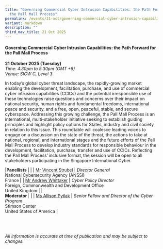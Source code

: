 ```yaml
---
title: "Governing Commercial Cyber Intrusion Capabilities: the Path Forward for
  the Pall Mall Process"
permalink: /events/21-oct/governing-commercial-cyber-intrusion-capabilities/
variant: markdown
description: ""
third_nav_title: 21 Oct 2025
---
```

#### **Governing Commercial Cyber Intrusion Capabilities: the Path Forward for the Pall Mall Process**

**21 October 2025 (Tuesday)**  
*Time: 4.30pm to 5.30pm (GMT +8)*
<br>*Venue: SICW C, Level 3*

In today’s global cyber threat landscape, the rapidly-growing market enabling the development, facilitation, purchase, and use of commercial cyber intrusion capabilities (CCICs) and the potential irresponsible use of these technologies raise questions and concerns over their impact on national security, human rights and fundamental freedoms, international peace and security, and a free, open, peaceful, stable, and secure cyberspace. Addressing this growing challenge, the Pall Mall Process is an international, multi-stakeholder initiative seeking to establish guiding principles and highlight policy options for States, industry and civil society in relation to this issue. This roundtable will coalesce leading voices to engage on a discussion on the state of the threat, the actions to take at national, regional, and international stages and the future efforts of the Pall Mall Process to develop industry standards for responsible behaviour in the development, facilitation, purchase, transfer and use of CCICs. Reflecting the Pall Mall Process’ inclusive format, the session will be open to all stakeholders participating in the Singapore International Cyber.

|**Panellists**          |                                                              |
| [Mr Vincent Strubel](/speakers/mr-vincent-strubel/)  | *Director General* <br>National Cybersecurity Agency (ANSSI)<br>France      |
| [Mr Andrew Whittaker](/speakers/mr-andrew-whittaker/)  | *Cyber Policy Director*<br>Foreign, Commonwealth and Development Office<br>United Kingdom      |
|<br>**Moderator**          |                                                              |
| [Ms Allison Pytlak](/speakers/ms-allison-pytlak/)  | *Senior Fellow and Director of the Cyber Program* <br>Stimson Center<br>United States of America      |


<br><br><br>
*All information is accurate at time of publication and may be subject to changes.*